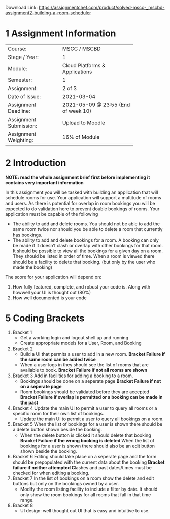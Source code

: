 Download Link: https://assignmentchef.com/product/solved-mscc-_mscbd-assignment2-building-a-room-scheduler
<br>



<h1>1           Assignment Information</h1>

<table width="372">

 <tbody>

  <tr>

   <td width="156">Course:</td>

   <td width="215">MSCC / MSCBD</td>

  </tr>

  <tr>

   <td width="156">Stage / Year:</td>

   <td width="215">1</td>

  </tr>

  <tr>

   <td width="156">Module:</td>

   <td width="215">Cloud Platforms &amp; Applications</td>

  </tr>

  <tr>

   <td width="156">Semester:</td>

   <td width="215">1</td>

  </tr>

  <tr>

   <td width="156">Assignment:</td>

   <td width="215">2 of 3</td>

  </tr>

  <tr>

   <td width="156">Date of Issue:</td>

   <td width="215">2021-03-04</td>

  </tr>

  <tr>

   <td width="156">Assignment Deadline:</td>

   <td width="215">2021-05-09 @ 23:55 (End of week 10)</td>

  </tr>

  <tr>

   <td width="156">Assignment Submission:</td>

   <td width="215">Upload to Moodle</td>

  </tr>

  <tr>

   <td width="156">Assignment Weighting:</td>

   <td width="215">16% of Module</td>

  </tr>

 </tbody>

</table>

<h1>2           Introduction</h1>

<strong>NOTE: read the whole assignment brief first before implementing it contains very important information</strong>

In this assignment you will be tasked with building an application that will schedule rooms for use. Your application will support a multitude of rooms and users. As there is potential for overlap in room bookings you will be expected to do validation here to prevent double bookings of rooms. Your application must be capable of the following

<ul>

 <li>The ability to add and delete rooms. You should not be able to add the same room twice nor should you be able to delete a room that currently has bookings.</li>

 <li>The ability to add and delete bookings for a room. A booking can only be made if it doesn’t clash or overlap with other bookings for that room. It should be possible to view all the bookings for a given day on a room. They should be listed in order of time. When a room is viewed there should be a facility to delete that booking. (but only by the user who made the booking)</li>

</ul>

The score for your application will depend on:

<ol>

 <li>How fully featured, complete, and robust your code is. Along with howwell your UI is thought out (80%)</li>

 <li>How well documented is your code</li>

</ol>

<h1>5           Coding Brackets</h1>

<ol>

 <li>Bracket 1

  <ul>

   <li>Get a working login and logout shell up and running</li>

   <li>Create appropriate models for a User, Room, and Booking</li>

  </ul></li>

 <li>Bracket 2

  <ul>

   <li>Build a UI that permits a user to add in a new room. <strong>Bracket Failure if the same room can be added twice</strong></li>

   <li>When a user logs in they should see the list of rooms that are available to book. <strong>Bracket Failure if not all rooms are shown</strong></li>

  </ul></li>

 <li>Bracket 3  Add in facilities for adding a booking to a room.

  <ul>

   <li>Bookings should be done on a seperate page <strong>Bracket Failure if not on a seperate page</strong></li>

   <li>Room bookings should be validated before they are accepted <strong>Bracket Failure if overlap is permitted or a booking can be made in the past</strong></li>

  </ul></li>

 <li>Bracket 4  Update the main UI to permit a user to query all rooms or a specific room for their own list of bookings.

  <ul>

   <li>Update the main UI to permit a user to query all bookings on a room.</li>

  </ul></li>

 <li>Bracket 5  When the list of bookings for a user is shown there should be a delete button shown beside the booking.

  <ul>

   <li>When the delete button is clicked it should delete that booking <strong>Bracket Failure if the wrong booking is deleted </strong> When the list of bookings for a user is shown there should also be an edit button shown beside the booking.</li>

  </ul></li>

 <li>Bracket 6  Editing should take place on a seperate page and the form should be prepopulated with the current data about the booking <strong>Bracket failure if neither attempted C</strong>lashes and past dates/times must be checked for when editing a booking.</li>

 <li>Bracket 7  In the list of bookings on a room show the delete and edit buttons but only on the bookings owned by a user.

  <ul>

   <li>Modify the room listing facility to include a filter by date. It should only show the room bookings for all rooms that fall in that time range.</li>

  </ul></li>

 <li>Bracket 8

  <ul>

   <li>UI design: well thought out UI that is easy and intuitive to use.</li>

  </ul></li>

</ol>